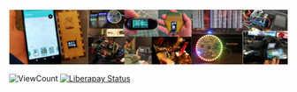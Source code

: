 <!--
**hpsaturn/hpsaturn** is a ✨ _special_ ✨ repository because its `README.md` (this file) appears on your GitHub profile.

Here are some ideas to get you started:

- 🔭 I’m currently working on ...
- 🌱 I’m currently learning ...
- 👯 I’m looking to collaborate on ...
- 🤔 I’m looking for help with ...
- 💬 Ask me about ...
- 📫 How to reach me: ...
- 😄 Pronouns: ...
- ⚡ Fun fact: ...

## Some useful links:

- 💬 [Hpsaturn](https://hpsaturn.com)
- 👨 [CanAirIO](https://canair.io)
- 🤔 [Twitter](https://twitter.com/hpsaturn)
- 🔭 [Linkedin](https://www.linkedin.com/in/hpsaturn/)
- 📫 [YouTube](https://www.youtube.com/user/hpsaturn)

## Open Source projects I work on 👇🏻

-->

<a href="https://hpsaturn.com" target="_blank"><img src="images/github_social_preview02.jpg" ></a>

![ViewCount](https://views.whatilearened.today/views/github/hpsaturn/hpsaturn.svg) [![Liberapay Status](http://img.shields.io/liberapay/receives/CanAirIO.svg?logo=liberapay)](https://liberapay.com/CanAirIO)